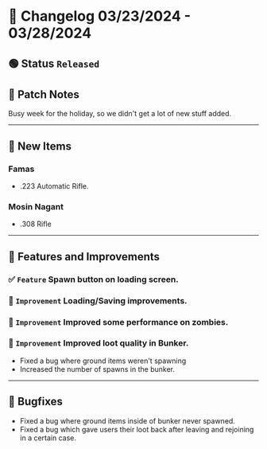 # :bookmark_tabs:  Changelog 03/23/2024 - 03/28/2024

## :green_circle: Status `Released`

## :speech_balloon: Patch Notes
Busy week for the holiday, so we didn't get a lot of new stuff added.

________

## :gun: New Items

### Famas
- .223 Automatic Rifle.

### Mosin Nagant
- .308 Rifle

________

## :loudspeaker: Features and Improvements

### :white_check_mark: `Feature` Spawn button on loading screen.

### :arrow_up_small: `Improvement` Loading/Saving improvements.

### :arrow_up_small: `Improvement` Improved some performance on zombies.

### :arrow_up_small: `Improvement` Improved loot quality in Bunker.
- Fixed a bug where ground items weren't spawning
- Increased the number of spawns in the bunker.

________

## :bug: Bugfixes
- Fixed a bug where ground items inside of bunker never spawned.
- Fixed a bug which gave users their loot back after leaving and rejoining in a certain case.
